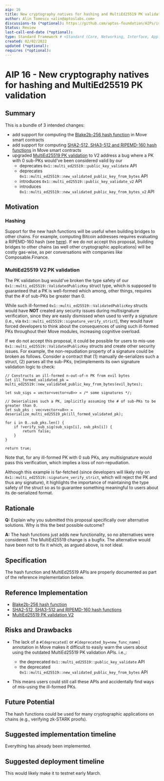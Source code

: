 ```yaml
---
aip: 16
title: New cryptography natives for hashing and MultiEd25519 PK validation
author: Alin Tomescu <alin@aptoslabs.com>
discussions-to (*optional): https://github.com/aptos-foundation/AIPs/issues/57
Status: Review
last-call-end-date (*optional):
type: Standard Framework # <Standard (Core, Networking, Interface, Application, Framework) | Informational | Process>
created: 02/02/2022
updated (*optional):
requires (*optional):
---
```


# AIP 16 - New cryptography natives for hashing and MultiEd25519 PK validation

## Summary

This is a bundle of 3 intended changes:

 - add support for computing the [Blake2b-256 hash function](https://github.com/aptos-labs/aptos-core/pull/5436) in Move smart contracts
 - add support for computing [SHA2-512, SHA3-512 and RIPEMD-160 hash functions](https://github.com/aptos-labs/aptos-core/pull/4181) in Move smart contracts
 - upgraded [MultiEd25519 PK validation](https://github.com/aptos-labs/aptos-core/pull/5822) to V2 address a bug where a PK with 0 sub-PKs would've been considered valid by our 
   - deprecates `0x1::multi_ed25519::public_key_validate` API
   - deprecates `0x1::multi_ed25519::new_validated_public_key_from_bytes` API
   - introduces `0x1::multi_ed25519::public_key_validate_v2` API
   - introduces `0x1::multi_ed25519::new_validated_public_key_from_bytes_v2` API


## Motivation

### Hashing

Support for the new hash functions will be useful when building bridges to other chains.
For example, computing Bitcoin addresses requires evaluating a RIPEMD-160 hash (see [here](https://en.bitcoin.it/wiki/Protocol_documentation#Addresses)).
If we do not accept this proposal, building bridges to other chains (as well other cryptographic applications) will be costly gas-wise, as per conversations with companies like Composable.Finance.

### MultiEd25519 V2 PK validation

The PK validation bug would've broken the type safety of our `0x1::multi_ed25519::ValidatedPublicKey` struct type, which is supposed to guaranteed that a PK is well-formed which among, other things, requires that the # of sub-PKs be greater than 0.

While such ill-formed `0x1::multi_ed25519::ValidatedPublicKey` structs would have **NOT** created any security issues during multisignature verification, since they are easily dismissed when used to verify a signature (i.e., via `0x1::multi_ed25519::signature_verify_strict`), they would have forced developers to think about the consequences of using such ill-formed PKs throughout their Move modules, increasing cognitive overload. 

If we do not accept this proposal, it could be possible for users to mis-use `0x1::multi_ed25519::ValidatedPublicKey` structs and create other security issues. 
For example, the non-repudiation property of a signature could be broken as follows.
Consider a contract that (1) manually de-serializes such a struct, (2) parses all the sub-PKs, (re)implements its own signature validation logic to check:

```
// Constructs an ill-formed n-out-of-n PK from evil bytes
let ill_formed_validated_pk = multi_ed25519::new_validated_public_key_from_bytes(evil_bytes);

let sub_sigs = vector<vector<u8>> = /* some signatures */;

// Deserializes such a PK, implicitly assuming the # of sub-PKs to be greater than 0.
let sub_pks : vec<vector<u8>> = deserialize_multi_ed25519_pk(ill_formed_validated_pk);

for i in 0..sub_pks.len() {
	if !verify_sub_sig(sub_sigs[i], sub_pks[i]) {
		return false;
	}
}

return true;
```

Note that, for any ill-formed PK with 0 sub PKs, any multisignature would pass this verification, which implies a loss of non-repudiation.

Although this example is far-fetched (since developers will likely rely on `0x1::multi_ed25519::signature_verify_strict`, which will reject the PK and thus any signature), it highlights the importance of maintaining the type safety of the struct so as to guarantee something meaningful to users about its de-serialized format.

## Rationale

**Q:** Explain why you submitted this proposal specifically over alternative solutions. Why is this the best possible outcome?

**A:** The hash functions just adds new functionality, so no alternatives were considered. The MultiEd25519 change is a bugfix. The alternative would have been not to fix it which, as argued above, is not ideal.

## Specification

The hash function and MultiEd25519 APIs are properly documented as part of the reference implementation below.

## Reference Implementation

 - [Blake2b-256 hash function](https://github.com/aptos-labs/aptos-core/pull/5436)
 - [SHA2-512, SHA3-512 and RIPEMD-160 hash functions](https://github.com/aptos-labs/aptos-core/pull/4181)
 - [MultiEd25519 PK validation V2](https://github.com/aptos-labs/aptos-core/pull/5822)

## Risks and Drawbacks

- The lack of a `#[deprecated]` or `#[deprecated_by=new_func_name]` annotation in Move makes it difficult to easily warn the users about using the outdated MultiEd25519 PK validation APIs. i.e.,:
  - the deprecated `0x1::multi_ed25519::public_key_validate` API
  - the deprecated `0x1::multi_ed25519::new_validated_public_key_from_bytes` API

- This means users could still call these APIs and accidentally find ways of mis-using the ill-formed PKs.

## Future Potential

The hash functions could be used for many cryptographic applications on chains (e.g., verifying zk-STARK proofs).

## Suggested implementation timeline

Everything has already been implemented.

## Suggested deployment timeline

This would likely make it to testnet early March.
